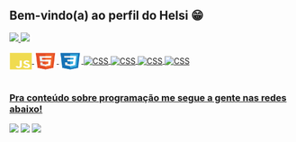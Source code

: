 ## Bem-vindo(a) ao perfil do Helsi 😁

 <div>
   <a href="https://github.com/idhelsi">
   <img height="180em" src="https://github-readme-stats.vercel.app/api?username=idhelsi&show_icons=true&theme=tokyonight&include_all_commits=true&count_private=true"/>
   <img height="180em" src="https://github-readme-stats.vercel.app/api/top-langs/?username=idhelsi&layout=compact&langs_count=6&theme=tokyonight"/>
</div>
    
<div style="display: inline_block"><br>
  <img align="center" alt="Js" height="30" width="40" src="https://raw.githubusercontent.com/devicons/devicon/master/icons/javascript/javascript-plain.svg">
  <img align="center" alt="HTML" height="30" width="40" src="https://raw.githubusercontent.com/devicons/devicon/master/icons/html5/html5-original.svg">
  <img align="center" alt="CSS" height="30" width="40" src="https://raw.githubusercontent.com/devicons/devicon/master/icons/css3/css3-original.svg">
  <img align="center" alt="CSS" height="30" width="40" src="https://cdn.jsdelivr.net/gh/devicons/devicon/icons/nuxtjs/nuxtjs-original.svg" />
  <img align="center" alt="CSS" height="30" width="40" src="https://cdn.jsdelivr.net/gh/devicons/devicon/icons/react/react-original.svg" />
  <img align="center" alt="CSS" height="30" width="40" src="https://cdn.jsdelivr.net/gh/devicons/devicon/icons/postgresql/postgresql-original.svg" />
  <img align="center" alt="CSS" height="30" width="40" src="https://cdn.jsdelivr.net/gh/devicons/devicon/icons/mongodb/mongodb-original.svg" />
          
          
                 
</div>
 
<br>
 
### Pra conteúdo sobre programação me segue a gente nas redes abaixo!
 
<div> 
  <a href="https://instagram.com/idhelsi" target="_blank"><img src="https://img.shields.io/badge/-Instagram-%23E4405F?style=for-the-badge&logo=instagram&logoColor=white" target="_blank"></a>
 <a href="https://discord.gg/GxPvgscAxw" target="_blank"><img src="https://img.shields.io/badge/Discord-7289DA?style=for-the-badge&logo=discord&logoColor=white" target="_blank"></a> 
  <a href="https://www.linkedin.com/in/douglas-peltier-a982ba28b/" target="_blank"><img src="https://img.shields.io/badge/-LinkedIn-%230077B5?style=for-the-badge&logo=linkedin&logoColor=white" target="_blank"></a>
</div>
